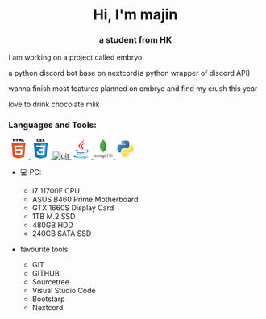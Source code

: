 <!-- my README.md -->

<h1 align="center">Hi, I'm majin</h1>
<h3 align="center">a student from HK</h3>
<p align="centre">I am working on a project called embryo  </p>
<p align="centre">a python discord bot base on nextcord(a python wrapper of discord API)  </p>
<p align="centre">wanna finish most features planned on embryo and find my crush this year  </p>
<p align="centre">love to drink chocolate mlik  </p>

<h3 align="left">Languages and Tools:</h3>  
<p align="left"> <a href="https://www.w3.org/html/" target="_blank"> <img src="https://raw.githubusercontent.com/devicons/devicon/master/icons/html5/html5-original-wordmark.svg" alt="html5" width="40" height="40"/> </a><a href="https://www.w3schools.com/css/" target="_blank"> <img src="https://raw.githubusercontent.com/devicons/devicon/master/icons/css3/css3-original-wordmark.svg" alt="css3" width="40" height="40"/> </a> <a href="https://git-scm.com/" target="_blank"> <img src="https://www.vectorlogo.zone/logos/git-scm/git-scm-icon.svg" alt="git" width="40" height="40"/> </a>  <a href="https://www.java.com" target="_blank"> <img src="https://raw.githubusercontent.com/devicons/devicon/master/icons/java/java-original.svg" alt="java" width="40" height="40"/> </a> <a href="https://www.mongodb.com/" target="_blank"> <img src="https://raw.githubusercontent.com/devicons/devicon/master/icons/mongodb/mongodb-original-wordmark.svg" alt="mongodb" width="40" height="40"/> </a> <a href="https://www.python.org" target="_blank"> <img src="https://raw.githubusercontent.com/devicons/devicon/master/icons/python/python-original.svg" alt="python" width="40" height="40"/> </a>  

- :computer: PC:
  - i7 11700F CPU
  - ASUS B460 Prime Motherboard
  - GTX 1660S Display Card
  - 1TB M.2 SSD
  - 480GB HDD
  - 240GB SATA SSD
  
- favourite tools:
  - GIT
  - GITHUB
  - Sourcetree
  - Visual Studio Code
  - Bootstarp
  - Nextcord
  
